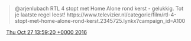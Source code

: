 > @arjenlubach RTL 4 stopt met Home Alone rond kerst \- gelukkig\. Tot je laatste regel leest\! https://www\.televizier\.nl/categorie/film/rtl\-4\-stopt\-met\-home\-alone\-rond\-kerst\.2345725\.lynkx?campaign\_id\=A100

<img src="../../media/tweet.ico" width="12" /> [Thu Oct 27 13:59:20 +0000 2016](https://twitter.com/DromerDenker/status/791640426113560576)